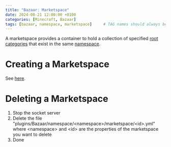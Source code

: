 ```yaml
---
title: "Bazaar: Marketspace"
date: 2024-08-21 12:00:00 +0100
categories: [Minecraft, Bazaar]
tags: [bazaar, namespace, marketspace]     # TAG names should always be lowercase
---
```


A marketspace provides a container to hold a collection of specified [root categories]({{site.baseurl}}/posts/bazaar-category) that exist in the same [namespace]({{site.baseurl}}/posts/bazaar-namespace).

# Creating a Marketspace
See [here]({{site.baseurl}}/posts/bazaar-cmd-marketspace).

# Deleting a Marketspace
1. Stop the socket server
2. Delete the file "plugins/Bazaar/namespace/\<namespace>/marketspace/\<id>.yml" where \<namespace> and \<id> are the properties of the marketspace you want to delete
3. Done
